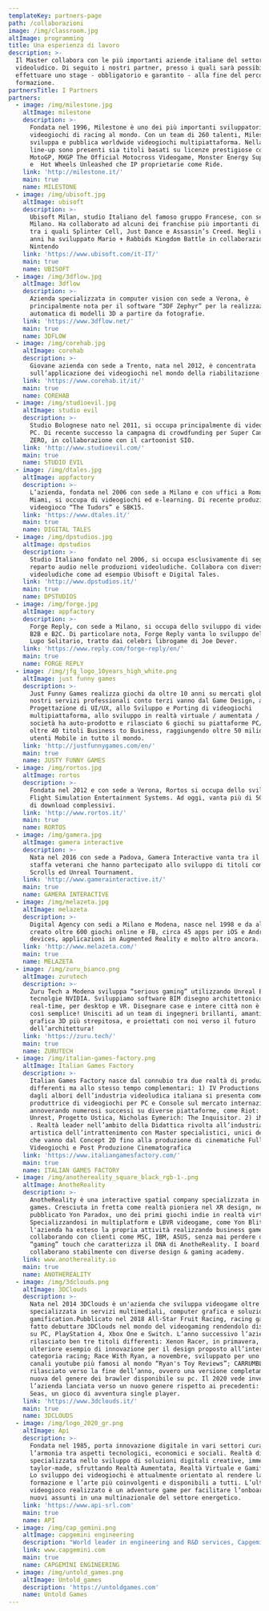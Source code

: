 ```yaml
---
templateKey: partners-page
path: /collaborazioni
image: /img/classroom.jpg
altImage: programming
title: Una esperienza di lavoro
description: >-
  Il Master collabora con le più importanti aziende italiane del settore
  videoludico. Di seguito i nostri partner, presso i quali sarà possibile
  effettuare uno stage - obbligatorio e garantito - alla fine del percorso di
  formazione.
partnersTitle: I Partners
partners:
  - image: /img/milestone.jpg
    altImage: milestone
    description: >-
      Fondata nel 1996, Milestone è uno dei più importanti sviluppatori di
      videogiochi di racing al mondo. Con un team di 260 talenti, Milestone
      sviluppa e pubblica worldwide videogiochi multipiattaforma. Nella sua
      line-up sono presenti sia titoli basati su licenze prestigiose come
      MotoGP, MXGP The Official Motocross Videogame, Monster Energy Supercross
      e  Hot Wheels Unleashed che IP proprietarie come Ride.
    link: 'http://milestone.it/'
    main: true
    name: MILESTONE
  - image: /img/ubisoft.jpg
    altImage: ubisoft
    description: >-
      Ubisoft Milan, studio Italiano del famoso gruppo Francese, con sede a
      Milano. Ha collaborato ad alcuni dei franchise più importanti di Ubisoft,
      tra i quali Splinter Cell, Just Dance e Assassin’s Creed. Negli ultimi
      anni ha sviluppato Mario + Rabbids Kingdom Battle in collaborazione con
      Nintendo
    link: 'https://www.ubisoft.com/it-IT/'
    main: true
    name: UBISOFT
  - image: /img/3dflow.jpg
    altImage: 3dflow
    description: >-
      Azienda specializzata in computer vision con sede a Verona, è
      principalmente nota per il software “3DF Zephyr” per la realizzazione
      automatica di modelli 3D a partire da fotografie.
    link: 'https://www.3dflow.net/'
    main: true
    name: 3DFLOW
  - image: /img/corehab.jpg
    altImage: corehab
    description: >-
      Giovane azienda con sede a Trento, nata nel 2012, è concentrata
      sull’applicazione dei videogiochi nel mondo della riabilitazione.
    link: 'https://www.corehab.it/it/'
    main: true
    name: COREHAB
  - image: /img/studioevil.jpg
    altImage: studio evil
    description: >-
      Studio Bolognese nato nel 2011, si occupa principalmente di videogiochi
      PC. Di recente successo la campagna di crowdfunding per Super Cane Magic
      ZERO, in collaborazione con il cartoonist SIO.
    link: 'http://www.studioevil.com/'
    main: true
    name: STUDIO EVIL
  - image: /img/dtales.jpg
    altImage: appfactory
    description: >-
      L’azienda, fondata nel 2006 con sede a Milano e con uffici a Roma e a
      Miami, si occupa di videogiochi ed e-learning. Di recente produzione, il
      videogioco “The Tudors” e SBK15.
    link: 'https://www.dtales.it/'
    main: true
    name: DIGITAL TALES
  - image: /img/dpstudios.jpg
    altImage: dpstudios
    description: >-
      Studio Italiano fondato nel 2006, si occupa esclusivamente di seguire il
      reparto audio nelle produzioni videoludiche. Collabora con diverse realtà
      videoludiche come ad esempio Ubisoft e Digital Tales.
    link: 'http://www.dpstudios.it/'
    main: true
    name: DPSTUDIOS
  - image: /img/forge.jpg
    altImage: appfactory
    description: >-
      Forge Reply, con sede a Milano, si occupa dello sviluppo di videogiochi
      B2B e B2C. Di particolare nota, Forge Reply vanta lo sviluppo del gioco di
      Lupo Solitario, tratto dai celebri librogame di Joe Dever.
    link: 'https://www.reply.com/forge-reply/en/'
    main: true
    name: FORGE REPLY
  - image: /img/jfg_logo_10years_high_white.png
    altImage: just funny games
    description: >-
      Just Funny Games realizza giochi da oltre 10 anni su mercati globali. I
      nostri servizi professionali conto terzi vanno dal Game Design, alla
      Progettazione di UI/UX, allo Sviluppo e Porting di videogiochi
      multipiattaforma, allo sviluppo in realtà virtuale / aumentata / mista. La
      società ha auto-prodotto e rilasciato 6 giochi su piattaforme PC/Mobile e
      oltre 40 titoli Business to Business, raggiungendo oltre 50 milioni di
      utenti Mobile in tutto il mondo.
    link: 'http://justfunnygames.com/en/'
    main: true
    name: JUSTY FUNNY GAMES
  - image: /img/rortos.jpg
    altImage: rortos
    description: >-
      Fondata nel 2012 e con sede a Verona, Rortos si occupa dello sviluppo di
      Flight Simulation Entertainment Systems. Ad oggi, vanta più di 50 milioni
      di download complessivi.
    link: 'http://www.rortos.it/'
    main: true
    name: RORTOS
  - image: /img/gamera.jpg
    altImage: gamera interactive
    description: >-
      Nata nel 2016 con sede a Padova, Gamera Interactive vanta tra il suo
      staffa veterani che hanno partecipato allo sviluppo di titoli come Elder’s
      Scrolls ed Unreal Tournament.
    link: 'http://www.gamerainteractive.it/'
    main: true
    name: GAMERA INTERACTIVE
  - image: /img/melazeta.jpg
    altImage: melazeta
    description: >-
      Digital Agency con sedi a Milano e Modena, nasce nel 1998 e da allora ha
      creato oltre 600 giochi online e FB, circa 45 apps per iOS e Android
      devices, applicazioni in Augmented Reality e molto altro ancora.
    link: 'http://www.melazeta.com/'
    main: true
    name: MELAZETA
  - image: /img/zuru_bianco.png
    altImage: zurutech
    description: >-
      Zuru Tech a Modena sviluppa “serious gaming” utilizzando Unreal Engine4 e
      tecnolgie NVIDIA. Sviluppiamo software BIM disegno architettonico, 3D e
      real-time, per desktop e VR. Disegnare case e intere città non è mai stato
      così semplice! Unisciti ad un team di ingegneri brillanti, amanti della
      grafica 3D più strepitosa, e proiettati con noi verso il futuro
      dell’architettura!
    link: 'https://zuru.tech/'
    main: true
    name: ZURUTECH
  - image: /img/italian-games-factory.png
    altImage: Italian Games Factory
    description: >-
      Italian Games Factory nasce dal connubio tra due realtà di produzione
      differenti ma allo stesso tempo complementari: 1) IV Productions . Fin
      dagli albori dell’industria videoludica italiana si presenta come azienda
      produttrice di videogiochi per PC e Console sul mercato internazionale,
      annoverando numerosi successi su diverse piattaforme, come Riot: Civil
      Unrest, Progetto Ustica, Nicholas Eymerich: The Inquisitor. 2) iMasterArt
      . Realtà leader nell’ambito della Didattica rivolta all’industria
      artistica dell’intrattenimento con Master specialistici, unici del genere,
      che vanno dal Concept 2D fino alla produzione di cinematiche Full CG,
      Videogiochi e Post Produzione Cinematografica
    link: 'https://www.italiangamesfactory.com/'
    main: true
    name: ITALIAN GAMES FACTORY
  - image: /img/anothereality_square_black_rgb-1-.png
    altImage: AnotheReality
    description: >-
      AnotheReality è una interactive spatial company specializzata in VR/XR e
      games. Cresciuta in fretta come realtà pioniera nel XR design, nel 2016 ha
      pubblicato Yon Paradox, uno dei primi giochi indie in realtà virtuale.
      Specializzandosi in multiplatform e LBVR videogame, come Yon Blitz,
      l'azienda ha esteso la propria attività realizzando business games e
      collaborando con clienti come MSC, IBM, ASUS, senza mai perdere quel
      “gaming” touch che caratterizza il DNA di AnotheReality. I board member
      collaborano stabilmente con diverse design & gaming academy.
    link: www.anothereality.io
    main: true
    name: ANOTHEREALITY
  - image: /img/3dclouds.png
    altImage: 3DClouds
    description: >-
      Nata nel 2014 3DClouds è un'azienda che sviluppa videogame oltre ad essere
      specializzata in servizi multimediali, computer grafica e soluzioni di
      gamification.Pubblicato nel 2018 All-Star Fruit Racing, racing game, ha
      fatto debuttare 3DClouds nel mondo del videogaming rendendolo disponibile
      su PC, PlayStation 4, Xbox One e Switch. L’anno successivo l’azienda ha
      rilasciato ben tre titoli differenti: Xenon Racer, in primavera, un
      ulteriore esempio di innovazione per il design proposto all’interno della
      categoria racing; Race With Ryan, a novembre, sviluppato per uno dei
      canali youtube più famosi al mondo “Ryan's Toy Reviews”; CARRUMBLE,
      rilasciato verso la fine dell’anno, ovvero una versione completamente
      nuova del genere dei brawler disponibile su pc. Il 2020 vede invece
      l’azienda lanciata verso un nuovo genere rispetto ai precedenti: King of
      Seas, un gioco di avventura single player.
    link: 'https://www.3dclouds.it/'
    main: true
    name: 3DCLOUDS
  - image: /img/logo_2020_gr.png
    altImage: Api
    description: >-
      Fondata nel 1985, porta innovazione digitale in vari settori curando
      l’armonia tra aspetti tecnologici, economici e sociali. Realtà dinamica
      specializzata nello sviluppo di soluzioni digitali creative, immersive e
      taylor-made, sfruttando Realtà Aumentata, Realtà Virtuale e Gamification.
      Lo sviluppo dei videogiochi è attualmente orientato al rendere la
      formazione e l’arte più coinvolgenti e disponibili a tutti. L’ultimo
      videogioco realizzato è un adventure game per facilitare l’onboarding di
      nuovi assunti in una multinazionale del settore energetico.
    link: 'https://www.api-srl.com'
    main: true
    name: API
  - image: /img/cap_gemini.png
    altImage: capgemini engineering
    description: "World leader in engineering and R&D services, Capgemini Engineering combines its broad industry knowledge and cutting-edge technologies in digital and software to support the convergence of the physical and digital worlds. Coupled with the capabilities of the rest of the Group, it helps clients to accelerate their journey towards Intelligent Industry. Capgemini Engineering has more than 55,000 engineer and scientist team members in over 30 countries across sectors including Aeronautics, Space, Defense, Naval, Automotive, Rail, Infrastructure & Transportation, Energy, Utilities & Chemicals, Life Sciences, Communications, Semiconductor & Electronics, Industrial & Consumer, Software & Internet.\n\nCapgemini Engineering is an integral part of the Capgemini Group, a global leader in partnering with companies to transform and manage their business by harnessing the power of technology. The Group is guided every day by its purpose of unleashing human energy through technology for an inclusive and sustainable future. It is a responsible and diverse organization of over 325,000 team members in more than 50 countries. With its strong 55-year heritage and deep industry expertise, Capgemini is trusted by its clients to address the entire breadth of their business needs, from strategy and design to operations, fueled by the fast evolving and innovative world of cloud, data, AI, connectivity, software, digital engineering and platforms. The Group reported in 2021 global revenues of €18 billion.\r\n\nGet the Future You Want"
    link: www.capgemini.com
    main: true
    name: CAPGEMINI ENGINEERING
  - image: /img/untold_games.png
    altImage: Untold_games
    description: 'https://untoldgames.com'
    name: Untold Games
---
```


